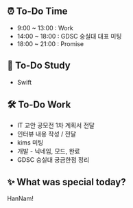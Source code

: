 ## ⏰  To-Do Time
- 9:00 ~ 13:00 : Work
- 14:00 ~ 18:00 : GDSC 숭실대 대표 미팅
- 18:00 ~ 21:00 : Promise

## 📖 To-Do Study
- Swift

## 🛠️ To-Do Work
- IT 교안 공모전 1차 계획서 전달
- 인터뷰 내용 작성 / 전달 
- kims 미팅
- 개발 - 닉네임, 모드, 완료
- GDSC 숭실대 궁금한점 정리



## ✨ What was special today?
HanNam!